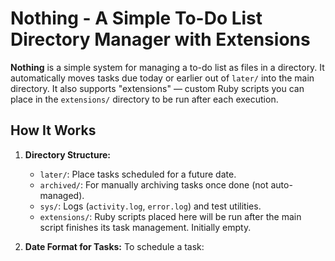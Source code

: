 # Nothing - A Simple To-Do List Directory Manager with Extensions

**Nothing** is a simple system for managing a to-do list as files in a directory. It automatically moves tasks due today or earlier out of `later/` into the main directory. It also supports "extensions" — custom Ruby scripts you can place in the `extensions/` directory to be run after each execution.

## How It Works

1. **Directory Structure:**
   - `later/`: Place tasks scheduled for a future date.  
   - `archived/`: For manually archiving tasks once done (not auto-managed).  
   - `sys/`: Logs (`activity.log`, `error.log`) and test utilities.
   - `extensions/`: Ruby scripts placed here will be run after the main script finishes its task management. Initially empty.

2. **Date Format for Tasks:**
   To schedule a task: